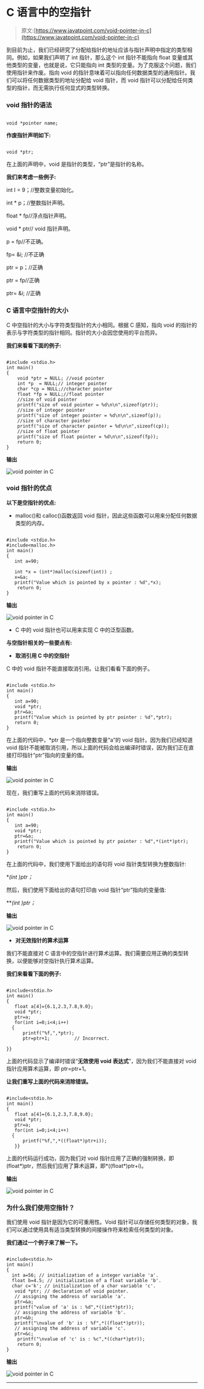 # C 语言中的空指针

> 原文:[https://www.javatpoint.com/void-pointer-in-c](https://www.javatpoint.com/void-pointer-in-c)

到目前为止，我们已经研究了分配给指针的地址应该与指针声明中指定的类型相同。例如，如果我们声明了 int 指针，那么这个 int 指针不能指向 float 变量或其他类型的变量，也就是说，它只能指向 int 类型的变量。为了克服这个问题，我们使用指针来作废。指向 void 的指针意味着可以指向任何数据类型的通用指针。我们可以将任何数据类型的地址分配给 void 指针，而 void 指针可以分配给任何类型的指针，而无需执行任何显式的类型转换。

### void 指针的语法

```

void *pointer name;

```

**作废指针声明如下:**

```

void *ptr;

```

在上面的声明中，void 是指针的类型，“ptr”是指针的名称。

**我们来考虑一些例子:**

int I = 9；//整数变量初始化。

int * p；//整数指针声明。

float * fp//浮点指针声明。

void * ptr// void 指针声明。

p = fp//不正确。

fp= &i; //不正确

ptr = p；//正确

ptr = fp//正确

ptr= &i; //正确

### C 语言中空指针的大小

C 中空指针的大小与字符类型指针的大小相同。根据 C 感知，指向 void 的指针的表示与字符类型的指针相同。指针的大小会因您使用的平台而异。

**我们来看看下面的例子:**

```

#include <stdio.h>
int main()
{
    void *ptr = NULL; //void pointer
    int *p  = NULL;// integer pointer
    char *cp = NULL;//character pointer
    float *fp = NULL;//float pointer
    //size of void pointer
    printf("size of void pointer = %d\n\n",sizeof(ptr));
    //size of integer pointer
    printf("size of integer pointer = %d\n\n",sizeof(p));
    //size of character pointer
    printf("size of character pointer = %d\n\n",sizeof(cp));
    //size of float pointer
    printf("size of float pointer = %d\n\n",sizeof(fp));
    return 0;
}

```

**输出**

![void pointer in C](../Images/2729adbc522be9362fba0522a73683b6.png)

### void 指针的优点

**以下是空指针的优点:**

*   malloc()和 calloc()函数返回 void 指针，因此这些函数可以用来分配任何数据类型的内存。

```

#include <stdio.h>
#include<malloc.h>
int main()
{
   int a=90;

   int *x = (int*)malloc(sizeof(int)) ;
   x=&a;
   printf("Value which is pointed by x pointer : %d",*x);
    return 0;
}

```

**输出**

![void pointer in C](../Images/772db1fd8d396da32def43f743b54376.png)

*   C 中的 void 指针也可以用来实现 C 中的泛型函数。

**与空指针相关的一些要点有:**

*   **取消引用 C 中的空指针**

C 中的 void 指针不能直接取消引用。让我们看看下面的例子。

```

#include <stdio.h>
int main()
{
   int a=90;
   void *ptr;
   ptr=&a;
   printf("Value which is pointed by ptr pointer : %d",*ptr);
   return 0;
}

```

在上面的代码中，*ptr 是一个指向整数变量“a”的 void 指针。因为我们已经知道 void 指针不能被取消引用，所以上面的代码会给出编译时错误，因为我们正在直接打印指针“ptr”指向的变量的值。

**输出**

![void pointer in C](../Images/42fcdaaef2493be71482a5fc8a1c0d6c.png)

现在，我们重写上面的代码来消除错误。

```

#include <stdio.h>
int main()
{
   int a=90;
   void *ptr;
   ptr=&a;
   printf("Value which is pointed by ptr pointer : %d",*(int*)ptr);
    return 0;
}

```

在上面的代码中，我们使用下面给出的语句将 void 指针类型转换为整数指针:

**(int *)ptr；**

然后，我们使用下面给出的语句打印由 void 指针“ptr”指向的变量值:

***(int *)ptr；**

**输出**

![void pointer in C](../Images/c304febb5645f67319a2877a95ae6594.png)

*   **对无效指针的算术运算**

我们不能直接对 C 语言中的空指针进行算术运算。我们需要应用正确的类型转换，以便能够对空指针执行算术运算。

**我们来看看下面的例子:**

```

#include<stdio.h> 
int main() 
{ 
   float a[4]={6.1,2.3,7.8,9.0};
   void *ptr;
   ptr=a;
   for(int i=0;i<4;i++)
  {
      printf("%f,",*ptr);
      ptr=ptr+1;         // Incorrect.

}}

```

上面的代码显示了编译时错误“**无效使用 void 表达式**”，因为我们不能直接对 void 指针应用算术运算，即 ptr=ptr+1。

**让我们重写上面的代码来消除错误。**

```

#include<stdio.h> 
int main() 
{ 
   float a[4]={6.1,2.3,7.8,9.0};
   void *ptr;
   ptr=a;
   for(int i=0;i<4;i++)
  {
      printf("%f,",*((float*)ptr+i));
   }}

```

上面的代码运行成功，因为我们对 void 指针应用了正确的强制转换，即(float*)ptr，然后我们应用了算术运算，即*((float*)ptr+i)。

**输出**

![void pointer in C](../Images/7ef06042909192fa6a7319896a78013e.png)

### 为什么我们使用空指针？

我们使用 void 指针是因为它的可重用性。Void 指针可以存储任何类型的对象，我们可以通过使用具有适当类型转换的间接操作符来检索任何类型的对象。

**我们通过一个例子来了解一下。**

```

#include<stdio.h> 
int main() 
{ 
  int a=56; // initialization of a integer variable 'a'.
  float b=4.5; // initialization of a float variable 'b'.
  char c='k'; // initialization of a char variable 'c'.
   void *ptr; // declaration of void pointer.
   // assigning the address of variable 'a'.
   ptr=&a;
   printf("value of 'a' is : %d",*((int*)ptr));
   // assigning the address of variable 'b'.
   ptr=&b;
   printf("\nvalue of 'b' is : %f",*((float*)ptr));
   // assigning the address of variable 'c'.
   ptr=&c;
    printf("\nvalue of 'c' is : %c",*((char*)ptr));
    return 0;
}

```

**输出**

![void pointer in C](../Images/facc9403181dfdcde582c55c6d3c0418.png)

* * *